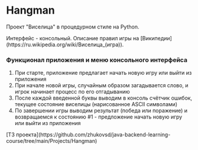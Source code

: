 # Hangman
<p>Проект "Виселица" в процедурном стиле на Python.</p>

<p>Интерфейс - консольный. Описание правил игры на [Википедии](https://ru.wikipedia.org/wiki/Виселица_(игра)). </p>


### Функционал приложения и меню консольного интерфейса
1. При старте, приложение предлагает начать новую игру или выйти из приложения
2. При начале новой игры, случайным образом загадывается слово, и игрок начинает процесс по его отгадыванию
3. После каждой введенной буквы выводим в консоль счётчик ошибок, текущее состояние виселицы (нарисованное ASCII символами)
4. По завершении игры выводим результат (победа или поражение) и возвращаемся к состоянию #1 - предложение начать новую игру или выйти из приложения

<p>[ТЗ проекта](https://github.com/zhukovsd/java-backend-learning-course/tree/main/Projects/Hangman) </p>
